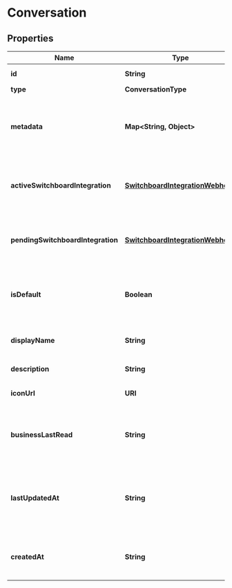 

# Conversation


## Properties

| Name | Type | Description | Notes |
|------------ | ------------- | ------------- | -------------|
|**id** | **String** | The unique ID of the conversation. |  [optional] |
|**type** | **ConversationType** |  |  [optional] |
|**metadata** | **Map&lt;String, Object&gt;** | Flat object containing custom properties. Strings, numbers and booleans  are the only supported format that can be passed to metadata. The metadata is limited to 4KB in size.  |  [optional] |
|**activeSwitchboardIntegration** | [**SwitchboardIntegrationWebhook**](SwitchboardIntegrationWebhook.md) | The current switchboard integration that is in control of the conversation. This field is omitted if no &#x60;activeSwitchboardIntegration&#x60; exists for the conversation. |  [optional] |
|**pendingSwitchboardIntegration** | [**SwitchboardIntegrationWebhook**](SwitchboardIntegrationWebhook.md) | The switchboard integration that is awaiting control. This field is omitted if no switchboard integration has been previously offered control. |  [optional] |
|**isDefault** | **Boolean** | Whether the conversation is the default conversation for the user. Will be true for the first personal conversation created for the user, and false in all other cases.  |  [optional] |
|**displayName** | **String** | A friendly name for the conversation, may be displayed to the business or the user.  |  [optional] |
|**description** | **String** | A short text describing the conversation. |  [optional] |
|**iconUrl** | **URI** | A custom conversation icon url. The image must be in either JPG, PNG, or GIF format |  [optional] |
|**businessLastRead** | **String** | A datetime string with the format YYYY-MM-DDThh:mm:ss.SSSZ representing the moment the conversation was last marked as read with role business.  |  [optional] |
|**lastUpdatedAt** | **String** | A datetime string with the format YYYY-MM-DDThh:mm:ss.SSSZ representing the moment the last message was received in the conversation, or the creation time if no messages have been received yet.  |  [optional] |
|**createdAt** | **String** | A datetime string with the format YYYY-MM-DDThh:mm:ss.SSSZ representing the creation time of the conversation.  |  [optional] |



